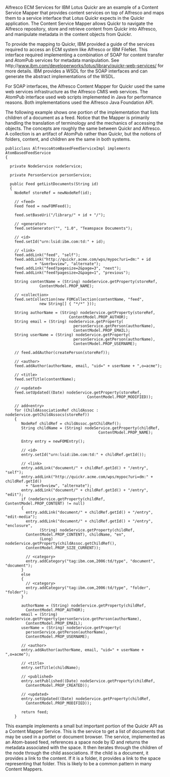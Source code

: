 Alfresco ECM Services for IBM Lotus Quickr are an example of a Content Service Mapper that provides content services on top of Alfresco and maps them to a service interface that Lotus Quickr expects in the Quickr application. The Content Service Mapper allows Quickr to navigate the Alfresco repository, store and retrieve content from Quickr into Alfresco, and manipulate metadata in the content objects from Quickr.

To provide the mapping to Quickr, IBM provided a guide of the services required to access an ECM system like Alfresco or IBM FileNet. This interface required implementing a combination of SOAP for content transfer and AtomPub services for metadata manipulation. See http;//www.ibm.com/developerworks/lotus/library/quickr-web-services/ for more details. IBM provides a WSDL for the SOAP interfaces and can generate the abstract implementations of the WSDL.

For SOAP interfaces, the Alfresco Content Mapper for Quickr used the same web services infrastructure as the Alfresco CMIS web services. The AtomPub interface used web scripts implemented in Java for performance reasons. Both implementations used the Alfresco Java Foundation API.

The following example shows one portion of the implementation that lists children of a document as a feed. Notice that the Mapper is primarily handling the translation of terminology and the mechanics of accessing the objects. The concepts are roughly the same between Quickr and Alfresco. A collection is an artifact of AtomPub rather than Quickr, but the notions of folders, content, and children are the same in both systems.

```
publicclass AlfrescoAtomBasedFeedServiceImpl implements AtomBasedFeedService
{    

  private NodeService nodeService;

  private PersonService personService;

  public Feed getListDocuments(String id)
  {
    NodeRef storeRef = newNodeRef(id);

    // <feed>
    Feed feed = newFOMFeed();

    feed.setBaseUri("/library/" + id + "/");

    // <generator>
    feed.setGenerator("", "1.0", "Teamspace Documents");

    // <id>
    feed.setId("urn:lsid:ibm.com:td:" + id);

    // <link>
    feed.addLink("feed", "self");
    feed.addLink("http://quickr.acme.com/wps/mypoc?uri=dm:" + id
             + "&verb=view", "alternate");
    feed.addLink("feed?pagesize=2&page=3", "next");
    feed.addLink("feed?pagesize=2&page=1", "previous");

    String contentName = (String) nodeService.getProperty(storeRef,
               ContentModel.PROP_NAME);

    // <collection>
    feed.setCollection(new FOMCollection(contentName, "feed",
               new String[] { "*/*" }));

    String authorName = (String) nodeService.getProperty(storeRef,
                            ContentModel.PROP_AUTHOR);
    String email = (String) nodeService.getProperty(
                              personService.getPerson(authorName),
                              ContentModel.PROP_EMAIL);
    String userName = (String) nodeService.getProperty(
                              personService.getPerson(authorName),
                              ContentModel.PROP_USERNAME);

    // feed.addAuthor(createPerson(storeRef));

    // <author>
    feed.addAuthor(authorName, email, "uid=" + userName + ",o=acme");

    // <title>
    feed.setTitle(contentName);

    // <updated>
    feed.setUpdated((Date) nodeService.getProperty(storeRef,
                                    ContentModel.PROP_MODIFIED));

    // add<entry>
    for (ChildAssociationRef childAssoc : nodeService.getChildAssocs(storeRef))
    {
       NodeRef childRef = childAssoc.getChildRef();
       String childName = (String) nodeService.getProperty(childRef,
                                         ContentModel.PROP_NAME);

       Entry entry = newFOMEntry();

       // <id>
       entry.setId("urn:lsid:ibm.com:td:" + childRef.getId());

       // <link>
       entry.addLink("document/" + childRef.getId() + "/entry", "self");
       entry.addLink("http://quickr.acme.com/wps/mypoc?uri=dm:" + childRef.getId()
         + "&verb=view", "alternate");
       entry.addLink("document/" + childRef.getId() + "/entry", "edit");
       if (nodeService.getProperty(childRef, ContentModel.PROP_CONTENT) != null)
       {
         entry.addLink("document/" + childRef.getId() + "/entry", "edit-media");
         entry.addLink("document/" + childRef.getId() + "/entry", "enclosure",
               (String) nodeService.getProperty(childRef,
         ContentModel.PROP_CONTENT), childName, "en",
               (Long) nodeService.getProperty(childAssoc.getChildRef(),
         ContentModel.PROP_SIZE_CURRENT));

         // <category>
         entry.addCategory("tag:ibm.com,2006:td/type", "document", "document");
       }
       else
       {
         // <category>
         entry.addCategory("tag:ibm.com,2006:td/type", "folder", "folder");
       }

       authorName = (String) nodeService.getProperty(childRef,
         ContentModel.PROP_AUTHOR);
       email = (String) nodeService.getProperty(personService.getPerson(authorName),
         ContentModel.PROP_EMAIL);
       userName = (String) nodeService.getProperty(
         personService.getPerson(authorName),
         ContentModel.PROP_USERNAME);

       // <author>
       entry.addAuthor(authorName, email, "uid=" + userName + ",o=acme");

       // <title>
       entry.setTitle(childName);

       // <published>
       entry.setPublished((Date) nodeService.getProperty(childRef,
         ContentModel.PROP_CREATED));

       // <updated>
       entry.setUpdated((Date) nodeService.getProperty(childRef,
         ContentModel.PROP_MODIFIED));

       return feed;
    }
```

This example implements a small but important portion of the Quickr API as a Content Mapper Service. This is the service to get a list of documents that may be used in a portlet or document browser. The service, implemented as an Atom-based feed, references a space node by ID and returns the metadata associated with the space. It then iterates through the children of the node through the child associations. If the child is a document, it provides a link to the content. If it is a folder, it provides a link to the space representing that folder. This is likely to be a common pattern in many Content Mappers.